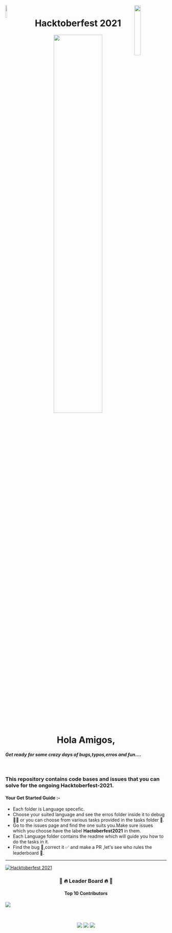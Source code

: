 <img src='https://github.githubassets.com/images/modules/logos_page/GitHub-Mark.png' width='10%' align='left'>
<img src='https://lh3.googleusercontent.com/proxy/LEP3USenOt_Ce4-SvsgfSTpY8S5TqEnSYPHyJodoXA1EVS8rbCwsp8KGzr8X6IjFwkVqGKdfHdN6LZtrTHoeQeCLGpaIl7SvNjBSu1LzgrheNLjmHwWWnmqM' width='20%' align='right'>
<h1 align="center"> Hacktoberfest 2021 </h1>
<p align='center'><img src='https://hacktoberfest.digitalocean.com/_nuxt/img/logo-hacktoberfest-full.f42e3b1.svg' width='55%'>

<p align='center'><h1 align='center'>Hola Amigos,<h4 style='font-style:italic'>
Get ready for some crazy days of bugs,typos,erros and fun.... </h4> </h1></p>
 <br>

### This repository contains code bases and issues that you can solve for the ongoing Hacktoberfest-2021.

#### Your Get Started Guide :-

<ul>
<li>Each folder is Language specefic. </li>
<li>Choose your suited language and see the erros folder inside it to debug 👩‍💻 or you can choose from various tasks provided in the tasks folder 🎯.</li>
<li>Go to the issues page and find the one suits you.Make sure issues which you choose have the label
<strong>Hactoberfest2021</strong> in them.</li>
<li>Each Language folder contains the readme which will guide you how to do the tasks in it.</li>
<li>Find the bug 🐞,correct it ✅ and make a PR ,let's see who rules the leaderboard 🥇.</li>
</ul>
<hr>

[![Hacktoberfest 2021](https://img.shields.io/github/hacktoberfest/2020/BVP-ISTE/HacktoberFest2021?label=Hacktoberfest)](https://github.com/BVP-ISTE/HacktoberFest2021/issues?q=is%3Aopen+is%3Aissue+label%3Ahacktoberfest)

<div>
<h3 align="center">🥇 🔥 Leader Board 🔥 🥇</h3>

<h4 align='center'>Top 10 Contributors </h4>

<a align='center' href="https://github.com/BVP-ISTE/Hacktoberfest2020/graphs/contributors">
  <img align='center' src="https://contrib.rocks/image?repo=BVP-ISTE/Hacktoberfest2020&max=10" />
</a>

<br>
<br>
<br>

<p align="center">
    <a href="https://github.com/BVP-ISTE/HacktoberFest2021/graphs/contributors" alt="Contributors">
        <img src="https://img.shields.io/github/contributors/BVP-ISTE/HacktoberFest2021" /></a>
    <a href="https://github.com/BVP-ISTE/HacktoberFest2021/pulse" alt="Activity">
        <img src="https://img.shields.io/github/commit-activity/m/BVP-ISTE/HacktoberFest2021" /></a>
<a href="https://github.com/BVP-ISTE/HacktoberFest2021/issues?q=is%3Aissue+is%3Aopen+label%3A%22good+first+issue%22">

<img src="https://img.shields.io/github/issues/BVP-ISTE/HacktoberFest2021/good%20first%20issue">

</a>

</p>
